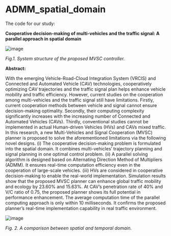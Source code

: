 # ADMM_spatial_domain

The code for our study: 

**Cooperative decision-making of multi-vehicles and the traffic signal: A parallel approach in spatial domain**

![image](https://github.com/user-attachments/assets/67c19d5d-76bc-4d9a-ae6b-ddebaa465c6a)

_Fig.1. System structure of the proposed MVSC controller._

**Abstract:**

With the emerging Vehicle-Road-Cloud Integration System (VRCIS) and Connected and Automated Vehicle (CAV) technologies, cooperatively optimizing CAV trajectories and the traffic signal plan helps enhance vehicle mobility and traffic efficiency. However, current studies on the cooperation among multi-vehicles and the traffic signal still have limitations. Firstly, current cooperation methods between vehicle and signal cannot ensure decision-making optimality. Secondly, their computing complexity significantly increases with the increasing number of Connected and Automated Vehicles (CAVs). Thirdly, conventional studies cannot be implemented in actual Human-driven Vehicles (HVs) and CAVs mixed traffic. In this research, a new Multi-Vehicles and Signal Cooperation (MVSC) planner is proposed to solve the aforementioned limitations via the following novel designs. (i) The cooperative decision-making problem is formulated into the spatial domain. It combines multi-vehicles’ trajectory planning and signal planning in one optimal control problem. (ii) A parallel solving algorithm is designed based on Alternating Direction Method of Multipliers (ADMM). It ensures real-time computation efficiency even in the cooperation of large-scale vehicles. (iii) HVs are considered in cooperative decision-making to enable the real-world implementation. Simulation results show that the proposed MVSC planner can enhance global traffic mobility and ecology by 23.60% and 15.63%. At CAV’s penetration rate of 40% and V/C ratio of 0.75, the proposed planner shows its full potential in performance enhancement. The average computation time of the parallel computing approach is only within 10 milliseconds. It confirms the proposed planner’s real-time implementation capability in real traffic environment.


![image](https://github.com/user-attachments/assets/e8d83f22-8af5-4299-9bb6-9e90e940ac1b)

_Fig. 2. A comparison between spatial and temporal domain._



